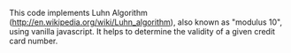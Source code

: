 This code implements Luhn Algorithm (http://en.wikipedia.org/wiki/Luhn_algorithm), also known as "modulus 10", using vanilla javascript.
It helps to determine the validity of a given credit card number.
